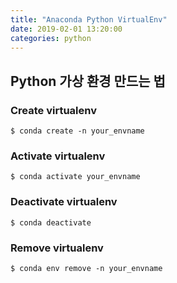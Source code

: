 ```yaml
---
title: "Anaconda Python VirtualEnv"
date: 2019-02-01 13:20:00
categories: python
---
```


## Python 가상 환경 만드는 법

### Create virtualenv
```console
$ conda create -n your_envname
```

### Activate virtualenv
```console
$ conda activate your_envname
```

### Deactivate virtualenv
```console
$ conda deactivate
```

### Remove virtualenv
```console
$ conda env remove -n your_envname
```
